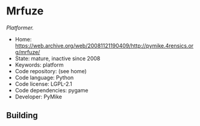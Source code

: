 # Mrfuze

_Platformer._

- Home: https://web.archive.org/web/20081121190409/http://pymike.4rensics.org/mrfuze/
- State: mature, inactive since 2008
- Keywords: platform
- Code repository: (see home)
- Code language: Python
- Code license: LGPL-2.1
- Code dependencies: pygame
- Developer: PyMike

## Building
